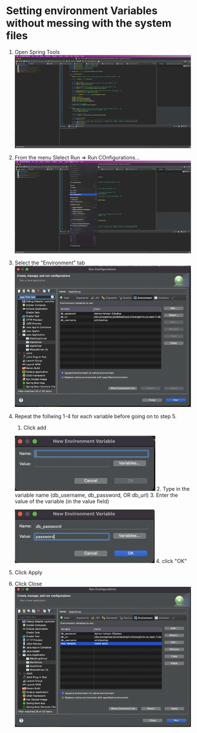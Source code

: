 # Setting environment Variables without messing with the system files

1. Open Spring Tools
![Open Spring Tools](./images/open_spring_tools.png)
2. From the menu Slelect Run => Run COnfigurations...
![Run Configurations](./images/run_configurations.png)
3. Select the "Environment" tab
![Environment Tab](./images/envioronment_tab.png)
4. Repeat the follwing 1-4 for each variable before going on to step 5.

	1. Click add

	![Click Add](./images/click_add.png)
	2. Type in the variable name (db_username, db_password, OR db_url)
	3. Enter the value of the variable (in the value field)
	
	![Enter Info](./images/enter_info.png)
	4. click "OK"
5. Click Apply
6. Click Close
![Apply and Close](./images/apply_close.png)

